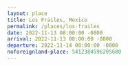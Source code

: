 ```yaml
---
layout: place
title: Los Frailes, Mexico
permalink: /places/los-frailes
date: 2022-11-13 08:00:00 -0800
arrival: 2022-11-13 08:00:00 -0800
departure: 2022-11-14 08:00:00 -0800
noforeignland-place: 5412384596295680
---
```

